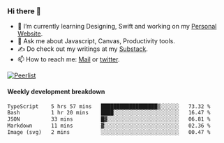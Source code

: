 ### Hi there 👋

- 🌱 I’m currently learning Designing, Swift and working on my [Personal Website](https://kvaishak.com/).
- 💬 Ask me about Javascript, Canvas,  Productivity tools. 
- :writing_hand: Do check out my writings at my [Substack](https://kvaishak.substack.com/).
- 📫 How to reach me: [Mail](mailto:vaishak.kaippanchery@gmail.com) or [twitter](https://twitter.com/kvaishack).

[![Peerlist](https://github-readme-badge.peerlist.io/api/vaishak)](https://peerlist.io/vaishak)

#### Weekly development breakdown

<!--START_SECTION:waka-->

```txt
TypeScript    5 hrs 57 mins   ██████████████████▒░░░░░░   73.32 %
Bash          1 hr 20 mins    ████░░░░░░░░░░░░░░░░░░░░░   16.47 %
JSON          33 mins         █▓░░░░░░░░░░░░░░░░░░░░░░░   06.81 %
Markdown      11 mins         ▓░░░░░░░░░░░░░░░░░░░░░░░░   02.36 %
Image (svg)   2 mins          ░░░░░░░░░░░░░░░░░░░░░░░░░   00.47 %
```

<!--END_SECTION:waka-->
